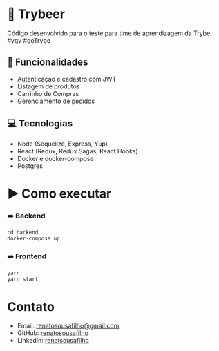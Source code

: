 # 🍻 Trybeer

Código desenvolvido para o teste para time de aprendizagem da Trybe. #vqv #goTrybe

## 🧰 Funcionalidades

- Autenticação e cadastro com JWT
- Listagem de produtos
- Carrinho de Compras
- Gerenciamento de pedidos

## 💻 Tecnologias

- Node (Sequelize, Express, Yup)
- React (Redux, Redux Sagas, React Hooks)
- Docker e docker-compose
- Postgres

# ▶️ Como executar

### ➡️ Backend

```
cd backend
docker-compose up
```

### ➡️ Frontend

```
yarn
yarn start
```

# Contato

- Email: [renatosousafilho@gmail.com](renatosousafilho@gmail.com)
- GitHub: [renatosousafilho](https://github.com/renatosousafilho)
- LinkedIn: [renatsousafilho](https://www.linkedin.com/in/renatosousafilho/)

